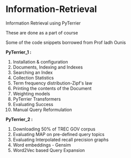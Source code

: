 # Information-Retrieval
Information Retrieval using PyTerrier

These are done as a part of course

Some of the code snippets borrowed from Prof Iadh Ounis 

**PyTerrier_1 :**

1. Installation & configuration
2. Documents, Indexing and Indexes
3. Searching an Index
4. Collection Statistics
5. Term frequency distribution-Zipf's law
6. Printing the contents of the Document
7. Weighting models
8. PyTerrier Transformers
9. Evaluating Success
10. Manual Query Reformulation

**PyTerrier_2 :**
1. Downloading 50% of TREC GOV corpus
2. Evaluating MAP on pre-defined query topics
3. Evaluating Interpolated recall precision graphs
4. Word embeddings - Gensim
5. Word2Vec based Query Expansion
